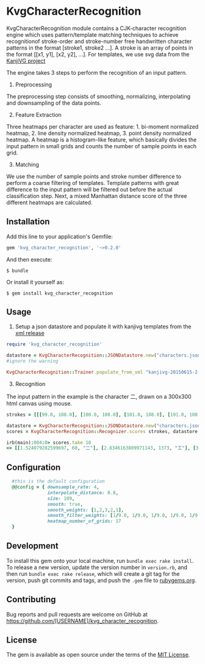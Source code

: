 # KvgCharacterRecognition
KvgCharacterRecognition module contains a CJK-character recognition engine which uses pattern/template matching techniques to achieve recognitionof stroke-order and stroke-number free handwritten character patterns in the format [stroke1, stroke2 ...].
A stroke is an array of points in the format [[x1, y1], [x2, y2], ...].
For templates, we use svg data from the [KanjiVG project](http://kanjivg.tagaini.net/)

The engine takes 3 steps to perform the recognition of an input pattern.

1. Preprocessing

The preprocessing step consists of smoothing, normalizing, interpolating and downsampling of the data points.

2. Feature Extraction

Three heatmaps per character are used as feature: 1. bi-moment normalized heatmap, 2. line density normalized heatmap, 3. point density normalized heatmap. A heatmap is a histogram-like feature, which basically divides the input pattern in small grids and counts the number of sample points in each grid.

3. Matching

We use the number of sample points and stroke number difference to perform a coarse filtering of templates. Template patterns with great difference to the input pattern will be filtered out before the actual classification step. Next, a mixed Manhattan distance score of the three different heatmaps are calculated.
## Installation

Add this line to your application's Gemfile:

```ruby
gem 'kvg_character_recognition', '~>0.2.0'
```

And then execute:

    $ bundle

Or install it yourself as:

    $ gem install kvg_character_recognition

## Usage

1. Setup a json datastore and populate it with kanjivg templates from the [xml release](https://github.com/KanjiVG/kanjivg/releases)
```ruby
require 'kvg_character_recognition'

datastore = KvgCharacterRecognition::JSONDatastore.new("characters.json")
#ignore the warning

KvgCharacterRecognition::Trainer.populate_from_xml "kanjivg-20150615-2.xml", datastore
```

3. Recognition

The input pattern in the example is the character 二, drawn on a 300x300 html canvas using mouse.
```ruby
strokes = [[[99.0, 108.0], [100.0, 108.0], [101.0, 108.0], [101.0, 108.0], [103.0, 108.0], [105.0, 107.0], [107.0, 107.0], [108.0, 107.0], [111.0, 106.0], [111.0, 106.0], [112.0, 106.0], [113.0, 106.0], [114.0, 106.0], [115.0, 105.0], [116.0, 105.0], [118.0, 105.0], [120.0, 105.0], [121.0, 104.0], [122.0, 104.0], [122.0, 104.0], [123.0, 104.0], [124.0, 103.0], [125.0, 103.0], [126.0, 103.0], [127.0, 103.0], [129.0, 102.0], [130.0, 102.0], [132.0, 102.0], [132.0, 101.0], [133.0, 101.0], [135.0, 101.0], [136.0, 101.0], [137.0, 101.0], [138.0, 101.0], [140.0, 101.0], [141.0, 100.0], [142.0, 100.0], [143.0, 100.0], [144.0, 100.0], [145.0, 99.0], [148.0, 99.0], [150.0, 99.0], [151.0, 98.0], [152.0, 98.0], [153.0, 98.0], [154.0, 98.0], [156.0, 97.0], [157.0, 97.0], [158.0, 97.0], [159.0, 97.0], [161.0, 97.0], [162.0, 96.0], [162.0, 96.0], [164.0, 96.0], [165.0, 96.0], [166.0, 96.0], [167.0, 96.0], [169.0, 95.0], [170.0, 95.0], [171.0, 95.0], [172.0, 95.0], [173.0, 95.0], [174.0, 95.0]], [[53.0, 190.0], [54.0, 190.0], [56.0, 190.0], [57.0, 190.0], [59.0, 190.0], [61.0, 190.0], [63.0, 189.0], [66.0, 189.0], [67.0, 189.0], [68.0, 189.0], [69.0, 189.0], [71.0, 189.0], [72.0, 188.0], [72.0, 188.0], [74.0, 188.0], [76.0, 187.0], [78.0, 187.0], [80.0, 187.0], [81.0, 187.0], [82.0, 186.0], [84.0, 186.0], [87.0, 186.0], [89.0, 185.0], [91.0, 185.0], [93.0, 185.0], [95.0, 184.0], [98.0, 184.0], [100.0, 183.0], [102.0, 183.0], [104.0, 183.0], [106.0, 183.0], [110.0, 182.0], [111.0, 182.0], [112.0, 182.0], [115.0, 182.0], [118.0, 182.0], [120.0, 182.0], [122.0, 182.0], [125.0, 182.0], [128.0, 181.0], [130.0, 181.0], [133.0, 180.0], [136.0, 180.0], [141.0, 180.0], [143.0, 179.0], [146.0, 179.0], [150.0, 179.0], [152.0, 178.0], [155.0, 178.0], [158.0, 178.0], [159.0, 178.0], [162.0, 177.0], [164.0, 177.0], [167.0, 177.0], [170.0, 177.0], [173.0, 176.0], [176.0, 176.0], [179.0, 176.0], [182.0, 175.0], [187.0, 175.0], [189.0, 174.0], [192.0, 174.0], [194.0, 174.0], [196.0, 173.0], [199.0, 173.0], [202.0, 173.0], [204.0, 172.0], [206.0, 172.0], [209.0, 172.0], [211.0, 172.0], [212.0, 172.0], [215.0, 172.0], [217.0, 172.0], [219.0, 171.0], [221.0, 171.0], [221.0, 172.0]]]

datastore = KvgCharacterRecognition::JSONDatastore.new("characters.json") #this will initialize datastore once for the entire usage
scores = KvgCharacterRecognition::Recognizer.scores strokes, datastore

irb(main):004:0> scores.take 10
=> [[1.524079282599697, 60, "二"], [2.8346163809971143, 1373, "工"], [3.0987422100694757, 7, "上"], [3.127346308294038, 365, "冫"], [3.439293212191952, 6, "三"], [3.4890481845638304, 3770, "立"], [3.541524904953307, 2721, "江"], [3.641178875851016, 569, "厂"], [3.6447144433336294, 72, "亠"], [3.7498483818966353, 2706, "氵"]]
```

## Configuration
```ruby
  #this is the default configuration
  @@config = { downsample_rate: 4,
               interpolate_distance: 0.8,
               size: 109,
               smooth: true,
               smooth_weights: [1,2,3,2,1],
               smooth_filter_weights: [1/9.0, 1/9.0, 1/9.0, 1/9.0, 1/9.0, 1/9.0, 1/9.0, 1/9.0, 1/9.0],
               heatmap_number_of_grids: 17
  }

```


## Development

To install this gem onto your local machine, run `bundle exec rake install`. To release a new version, update the version number in `version.rb`, and then run `bundle exec rake release`, which will create a git tag for the version, push git commits and tags, and push the `.gem` file to [rubygems.org](https://rubygems.org).

## Contributing

Bug reports and pull requests are welcome on GitHub at https://github.com/[USERNAME]/kvg_character_recognition.


## License

The gem is available as open source under the terms of the [MIT License](http://opensource.org/licenses/MIT).

